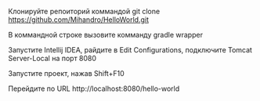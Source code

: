 Клонируйте репоиторий коммандой git clone https://github.com/Mihandro/HelloWorld.git

В коммандной строке вызовите комманду gradle wrapper

Запустите Intellij IDEA, pайдите в Edit Configurations, подключите Tomcat Server-Local на порт 8080

Запустите проект, нажав Shift+F10

Перейдите по URL http://localhost:8080/hello-world
